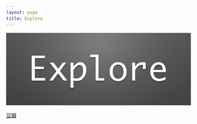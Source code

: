 ```yaml
---
layout: page
title: Explore
---
```


![explore](./explore.png)

[豆瓣](https://www.douban.com/people/145308660/)
